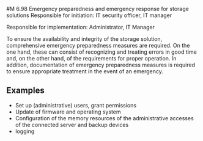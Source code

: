 #M 6.98 Emergency preparedness and emergency response for storage solutions
Responsible for initiation: IT security officer, IT manager

Responsible for implementation: Administrator, IT Manager

To ensure the availability and integrity of the storage solution, comprehensive emergency preparedness measures are required. On the one hand, these can consist of recognizing and treating errors in good time and, on the other hand, of the requirements for proper operation. In addition, documentation of emergency preparedness measures is required to ensure appropriate treatment in the event of an emergency.



## Examples 
* Set up (administrative) users, grant permissions
* Update of firmware and operating system
* Configuration of the memory resources of the administrative accesses of the connected server and backup devices
* logging




